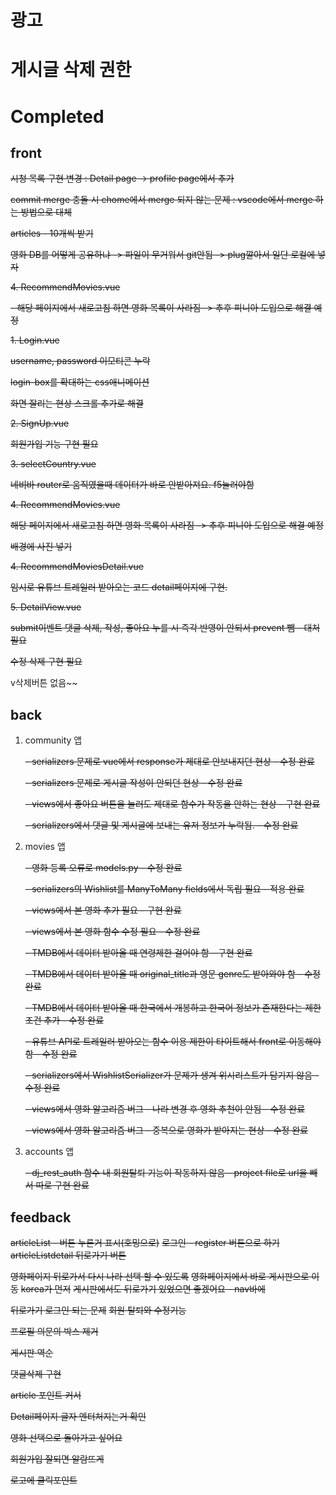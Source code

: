 # 광고

# 게시글 삭제 권한

# Completed

## front

~~시청 목록 구현 변경 : Detail page -> profile page에서 추가~~

~~commit merge 충돌 시 chome에서 merge 되지 않는 문제 : vscode에서 merge 하는 방법으로 대체~~

~~articles - 10개씩 받기~~

~~영화 DB를 어떻게 공유하냐 -> 파일이 무거워서 git안됨 -> plug깔아서 일단 로컬에 넣자~~

~~4. RecommendMovies.vue~~

   ~~- 해당 페이지에서 새로고침 하면 영화 목록이 사라짐 -> 추후 피니아 도입으로 해결 예정~~

~~1. Login.vue~~

~~username, password 이모티콘 누락~~

~~login-box를 확대하는 css애니메이션~~

~~화면 잘리는 현상 스크롤 추가로 해결~~

~~2. SignUp.vue~~

~~회원가입 기능 구현 필요~~
  
~~3. selectCountry.vue~~

~~네비바 router로 움직였을때 데이터가 바로 안받아져요. f5눌러야함~~

~~4. RecommendMovies.vue~~

~~해당 페이지에서 새로고침 하면 영화 목록이 사라짐 -> 추후 피니아 도입으로 해결 예정~~

~~배경에 사진 넣기~~

~~4. RecommendMoviesDetail.vue~~

~~임시로 유튜브 트레일러 받아오는 코드 detail페이지에 구현.~~


~~5. DetailView.vue~~
  
~~submit이벤트 댓글 삭제, 작성, 좋아요 누를 시 즉각 반영이 안되서 prevent 뺌 - 대처 필요~~

~~수정 삭제 구현 필요~~

v삭제버튼 없음~~

## back

   1. community 앱

      ~~- serializers 문제로 vue에서 response가 제대로 안보내지던 현상 - 수정 완료~~

      ~~- serializers 문제로 게시글 작성이 안되던 현상 - 수정 완료~~

      ~~- views에서 좋아요 버튼을 눌러도 제대로 함수가 작동을 안하는 현상 - 구현 완료~~

      ~~- serializers에서 댓글 및 게시글에 보내는 유저 정보가 누락됨. - 수정 완료~~

   2. movies 앱

      ~~- 영화 등록 오류로 models.py - 수정 완료~~

      ~~- serializers의 Wishlist를 ManyToMany fields에서 독립 필요 - 적용 완료~~

      ~~- views에서 본 영화 추가 필요 - 구현 완료~~

      ~~- views에서 본 영화 함수 수정 필요 - 수정 완료~~

      ~~- TMDB에서 데이터 받아올 때 연령제한 걸어야 함 - 구현 완료~~

      ~~- TMDB에서 데이터 받아올 때 original_title과 영문 genre도 받아와야 함 - 수정 완료~~

      ~~- TMDB에서 데이터 받아올 때 한국에서 개봉하고 한국어 정보가 존재한다는 제한조건 추가 - 수정 완료~~

      ~~- 유튜브 API로 트레일러 받아오는 함수 이용 제한이 타이트해서 front로 이동해야 함 - 수정 완료~~

      ~~- serializers에서 WishlistSerializer가 문제가 생겨 위시리스트가 담기지 않음 - 수정 완료~~

      ~~- views에서 영화 알고리즘 버그 - 나라 변경 후 영화 추천이 안됨 - 수정 완료~~

      ~~- views에서 영화 알고리즘 버그 - 중복으로 영화가 받아지는 현상 - 수정 완료~~

   3. accounts 앱

      ~~- dj_rest_auth 함수 내 회원탈퇴 기능이 작동하지 않음 - project file로 url을 빼서 따로 구현 완료~~

## feedback

~~articleList - 버튼 누른거 표시(호밍으로)~~
~~로그인 - register 버튼으로 하기~~
~~articleListdetail 뒤로가기 버튼~~

~~영화페이지 뒤로가서 다시 나라 선택 할 수 있도록~~
~~영화페이지에서 바로 게시판으로 이동~~
~~korea가 먼저~~
~~게시판에서도 뒤로가기 있었으면 좋겠어요 - nav바에~~

~~뒤로가기 로그인 되는 문제~~
~~회원 탈퇴와 수정기능~~

~~프로필 의문의 박스 제거~~

~~게시판 역순~~

~~댓글삭제 구현~~

~~article 포인트 커서~~

~~Detail페이지 글자 엔터처지는거 확인~~

~~영화 선택으로 돌아가고 싶어요~~

~~회원가입 잘되면 알람뜨게~~

~~로고에 클릭포인트~~